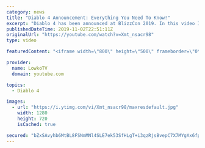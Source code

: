 ```yaml
---
category: news
title: "Diablo 4 Announcement: Everything You Need To Know!"
excerpt: "Diablo 4 has been announced at BlizzCon 2019. In this video I go over everything you need to know about this upcoming Blizzard Entertainment game."
publishedDateTime: 2019-11-02T22:51:11Z
originalUrl: "https://youtube.com/watch?v=Xmt_nsacr98"
type: video

featuredContent: "<iframe width=\"800\" height=\"500\" frameborder=\"0\" src=\"https://www.youtube.com/embed/Xmt_nsacr98\" allow=\"accelerometer; autoplay; encrypted-media; gyroscope; picture-in-picture\" allowfullscreen></iframe>"

provider:
  name: LowkoTV
  domain: youtube.com

topics:
  - Diablo 4

images:
  - url: "https://i.ytimg.com/vi/Xmt_nsacr98/maxresdefault.jpg"
    width: 1280
    height: 720
    isCached: true

secured: "bZxSAvyhb6MtBL8FSNmMNl4SLE7ek53SfHLgT+i3qzRjsBvepC7X7MYgXx6fpFj6+4/CO5Rn0fQDVz0nXTTfr2Z+Zj3d6NC97MJzznrtB/Tsgn7gVQREfv3a6ghYJnvMbqQlDBSxOdD1xNWUAtvXZQtf7IIGA04IaICdOOOqUl/2cbf4M+2hg7Ux29jZ2RME8vxge4Tq3Fshpp2aQ9YvGXj5i/4Q9qBpzrxgh7pgSrzYTMSjE3L/tL4Vb02mJzAF9XG0NFQ3/2uItkPEREsZsgtpxAfPO1eroF1HhW7N8WCARkaQr+5dt5O00lzdpXYyvY/+U/fxEweEPpCbwVxgtLQAf2FwrVJYeJAo8eVTeuV0h6kSRJeuTCcHRXmo9J/As1dCzigUT4yC+86cLGIlhRS/x9u/m9laH5/pYqm6d3WGUrTD7DcM5UtbqrhVchhz;eN2Sc3b0rraDVi54TrC+vQ=="
---
```



